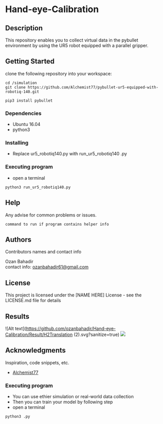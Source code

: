 # Hand-eye-Calibration

## Description
This repository enables you to collect virtual data in the pybullet environment by using the UR5 robot equipped with a parallel gripper.
## Getting Started
clone the following repository into your workspace:
```
cd /simulation
git clone https://github.com/Alchemist77/pybullet-ur5-equipped-with-robotiq-140.git
```
```
pip3 install pybullet
```


### Dependencies
* Ubuntu 16.04
* python3
### Installing

* Replace ur5_robotiq140.py with run_ur5_robotiq140 .py 

### Executing program

* open a terminal
```
python3 run_ur5_robotiq140.py
```

## Help

Any advise for common problems or issues.
```
command to run if program contains helper info
```

## Authors

Contributors names and contact info

Ozan Bahadir  
contact info: ozanbahadir61@gmail.com

## License

This project is licensed under the [NAME HERE] License - see the LICENSE.md file for details

## Results
![Alt text](https://github.com/ozanbahadir/Hand-eye-Calibration/Result/H2Translation (2).svg?sanitize=true)
<img src="https://github.com/ozanbahadir/Hand-eye-Calibration/Result/H2Translation (2).svg?sanitize=true">

## Acknowledgments

Inspiration, code snippets, etc.
* [Alchemist77](https://github.com/Alchemist77/pybullet-ur5-equipped-with-robotiq-140/)






### Executing program

* You can use ethier simulation or real-world data collection 
* Then you can train your model by following step
* open a terminal 
```
python3 .py 
```
